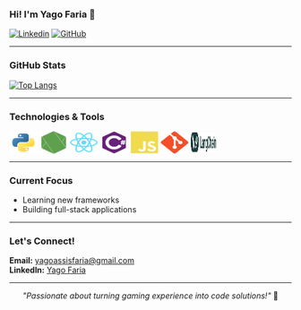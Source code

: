 ### Hi! I'm Yago Faria 🖖

[![Linkedin](https://img.shields.io/badge/LinkedIn-0077B5?style=for-the-badge&logo=linkedin&logoColor=white)](https://www.linkedin.com/in/yago-faria/)
[![GitHub](https://img.shields.io/badge/GitHub-100000?style=for-the-badge&logo=github&logoColor=white)](https://github.com/Vaftir)

---

### GitHub Stats
<div align="left">
  
[![Top Langs](https://github-readme-stats.vercel.app/api/top-langs/?username=Vaftir&layout=compact&theme=dracula&hide_border=true)](https://github.com/anuraghazra/github-readme-stats)

</div>

---

### Technologies & Tools

<div style="display: inline_block">
  <img align="center" alt="Python" height="40" width="50" src="https://raw.githubusercontent.com/devicons/devicon/master/icons/python/python-original.svg">
  <img align="center" alt="Node.js" height="40" width="50" src="https://raw.githubusercontent.com/devicons/devicon/master/icons/nodejs/nodejs-plain.svg">
  <img align="center" alt="React" height="40" width="50" src="https://raw.githubusercontent.com/devicons/devicon/master/icons/react/react-original.svg">
  <img align="center" alt="C#" height="40" width="50" src="https://raw.githubusercontent.com/devicons/devicon/master/icons/csharp/csharp-plain.svg">
  <img align="center" alt="JavaScript" height="40" width="50" src="https://raw.githubusercontent.com/devicons/devicon/master/icons/javascript/javascript-plain.svg">
  <img align="center" alt="Git" height="40" width="50" src="https://raw.githubusercontent.com/devicons/devicon/master/icons/git/git-original.svg">
  <img align="center" alt="LangChain" height="35" width="45" src="https://raw.githubusercontent.com/langchain-ai/langchain/master/docs/static/img/logo-dark.svg">
</div>

---

### Current Focus
- Learning new frameworks
- Building full-stack applications

---

### Let's Connect!

 **Email:** yagoassisfaria@gmail.com  
 **LinkedIn:** [Yago Faria](https://www.linkedin.com/in/yago-faria/)

---

<div align="center">
  
*"Passionate about turning gaming experience into code solutions!"* 🎯

</div>
